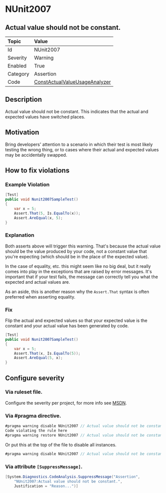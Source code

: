 # NUnit2007
## Actual value should not be constant.

| Topic    | Value
| :--      | :--
| Id       | NUnit2007
| Severity | Warning
| Enabled  | True
| Category | Assertion
| Code     | [ConstActualValueUsageAnalyzer](https://github.com/nunit/nunit.analyzers/blob/0.2.0/src/nunit.analyzers/ConstActualValueUsage/ConstActualValueUsageAnalyzer.cs)


## Description

Actual value should not be constant. This indicates that the actual and expected values have switched places.

## Motivation

Bring developers' attention to a scenario in which their test is most likely testing the wrong thing, or to cases where their actual and expected values may be accidentally swapped.

## How to fix violations

### Example Violation

```csharp
[Test]
public void Nunit2007SampleTest()
{
    var x = 5;
    Assert.That(5, Is.EqualTo(x));
    Assert.AreEqual(x, 5);
}
```

### Explanation

Both asserts above will trigger this warning. That's because the actual value should be the value produced by your code, not a constant value that you're expecting (which should be in the place of the expected value).

In the case of equality, etc. this might seem like no big deal, but it really comes into play in the exceptions that are raised by error messages. It's important that if your test fails, the message can correctly tell you what the expected and actual values are.

As an aside, this is another reason why the `Assert.That` syntax is often preferred when asserting equality.

### Fix

Flip the actual and expected values so that your expected value is the constant and your actual value has been generated by code.

```csharp
[Test]
public void Nunit2007SampleTest()
{
    var x = 5;
    Assert.That(x, Is.EqualTo(5));
    Assert.AreEqual(5, x);
}
```

<!-- start generated config severity -->
## Configure severity

### Via ruleset file.

Configure the severity per project, for more info see [MSDN](https://msdn.microsoft.com/en-us/library/dd264949.aspx).

### Via #pragma directive.
```C#
#pragma warning disable NUnit2007 // Actual value should not be constant.
Code violating the rule here
#pragma warning restore NUnit2007 // Actual value should not be constant.
```

Or put this at the top of the file to disable all instances.
```C#
#pragma warning disable NUnit2007 // Actual value should not be constant.
```

### Via attribute `[SuppressMessage]`.

```C#
[System.Diagnostics.CodeAnalysis.SuppressMessage("Assertion", 
    "NUnit2007:Actual value should not be constant.",
    Justification = "Reason...")]
```
<!-- end generated config severity -->
